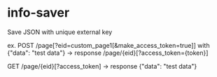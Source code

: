 # info-saver
Save JSON with unique external key

ex. 
POST /page[?eid=custom_page1[&make_access_token=true]] with {"data": "test data"} -> response /page/{eid}[?access_token={token}]

GET  /page/{eid}[?access_token] -> response {"data": "test data"}
